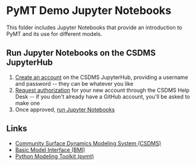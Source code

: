 # PyMT Demo Jupyter Notebooks
This folder includes Jupyter Notebooks that provide an introduction to PyMT and its use for different models.

## Run Jupyter Notebooks on the CSDMS JupyterHub

1.  [Create an account](https://csdms.rc.colorado.edu/hub/signup) on the CSDMS JupyterHub, providing a username and password -- they can be whatever you like
2.  [Request authorization](https://github.com/csdms/help-desk/issues/new?assignees=mdpiper&labels=jupyterhub&template=new-csdms-jupyterhub-account.md&title=CSDMS+JupyterHub+account) for your new account through the CSDMS Help Desk -- if you don't already have a GitHub account, you'll be asked to make one
3.  Once approved, [run Jupyter Notebooks](https://csdms.rc.colorado.edu/hub/user-redirect/git-pull?repo=https%3A%2F%2Fgithub.com%2Fcsdms%2Fpymt&urlpath=tree%2Fpymt%2Fnotebooks%2Fwelcome.ipynb&branch=master)

## Links

*   [Community Surface Dynamics Modeling System (CSDMS)](http://csdms.colorado.edu)
*   [Basic Model Interface (BMI)](http://bmi.readthedocs.io)
*   [Python Modeling Toolkit (pymt)](http://pymt.readthedocs.io)
